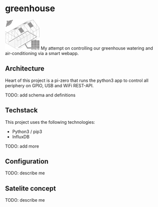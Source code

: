 # greenhouse

<img src="https://raw.githubusercontent.com/hablijack/greenhouse/master/assets/img/greenhouse.png" height="100">
My attempt on controlling our greenhouse watering and air-conditioning via a smart webapp.

## Architecture

Heart of this project is a pi-zero that runs the python3 app to control all periphery on GPIO, USB and WiFi REST-API. 

TODO: add schema and definitions 


## Techstack

This project uses the following technologies: 
* Python3 / pip3
* InfluxDB

TODO: add more

## Configuration

TODO: describe me

## Satelite concept

TODO: describe me
